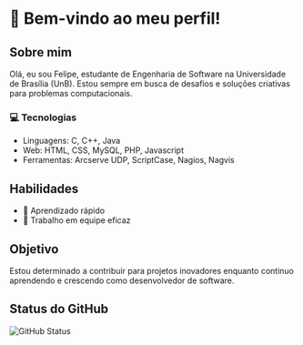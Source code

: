 # 👋 Bem-vindo ao meu perfil!

## Sobre mim
Olá, eu sou Felipe, estudante de Engenharia de Software na Universidade de Brasília (UnB). Estou sempre em busca de desafios e soluções criativas para problemas computacionais.

### 💻 Tecnologias
- Linguagens: C, C++, Java
- Web: HTML, CSS, MySQL, PHP, Javascript
- Ferramentas: Arcserve UDP, ScriptCase, Nagios, Nagvis

## Habilidades
- 🚀 Aprendizado rápido
- 👥 Trabalho em equipe eficaz

## Objetivo
Estou determinado a contribuir para projetos inovadores enquanto continuo aprendendo e crescendo como desenvolvedor de software.

## Status do GitHub
![GitHub Status](https://github-readme-stats.vercel.app/api?username=pimbosi&show_icons=true&hide_border=true)
